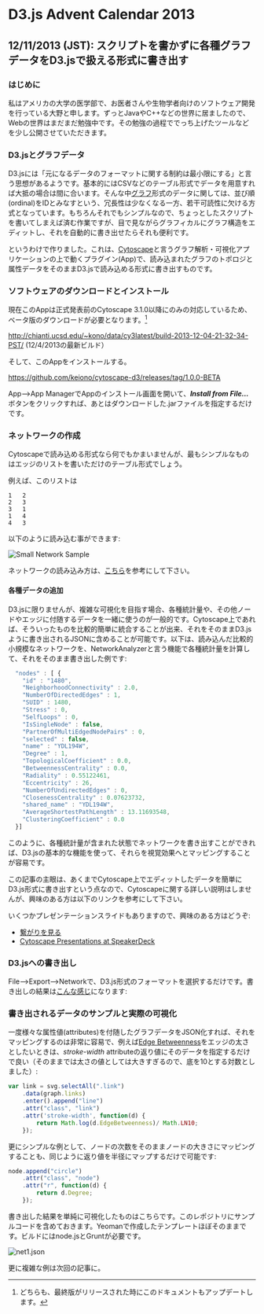 # D3.js Advent Calendar 2013
## 12/11/2013 (JST): スクリプトを書かずに各種グラフデータをD3.jsで扱える形式に書き出す

### はじめに
私はアメリカの大学の医学部で、お医者さんや生物学者向けのソフトウェア開発を行っている大野と申します。ずっとJavaやC++などの世界に居ましたので、Webの世界はまだまだ勉強中です。その勉強の過程ででっち上げたツールなどを少し公開させていただきます。

### D3.jsとグラフデータ
D3.jsには「元になるデータのフォーマットに関する制約は最小限にする」と言う思想があるようです。基本的にはCSVなどのテーブル形式でデータを用意すれば大抵の場合は間に合います。そんな中[グラフ](http://ja.wikipedia.org/wiki/%E3%82%B0%E3%83%A9%E3%83%95_(%E3%83%87%E3%83%BC%E3%82%BF%E6%A7%8B%E9%80%A0))形式のデータに関しては、並び順(ordinal)をIDとみなすという、冗長性は少なくなる一方、若干可読性に欠ける方式となっています。もちろんそれでもシンプルなので、ちょっとしたスクリプトを書いてしまえば済む作業ですが、目で見ながらグラフィカルにグラフ構造をエディットし、それを自動的に書き出せたらそれも便利です。

というわけで作りました。これは、[Cytoscape](http://cytoscape.org/)と言うグラフ解析・可視化アプリケーションの上で動くプラグイン(App)で、読み込まれたグラフのトポロジと属性データをそのままD3.jsで読み込める形式に書き出すものです。


### ソフトウェアのダウンロードとインストール
現在このAppは正式発表前のCytoscape 3.1.0以降にのみの対応しているため、ベータ版のダウンロードが必要となります。[^fn]

http://chianti.ucsd.edu/~kono/data/cy3latest/build-2013-12-04-21-32-34-PST/  (12/4/2013の最新ビルド）

そして、このAppをインストールする。

https://github.com/keiono/cytoscape-d3/releases/tag/1.0.0-BETA

App-->App ManagerでAppのインストール画面を開いて、***Install from File...*** ボタンをクリックすれば、あとはダウンロードした.jarファイルを指定するだけです。


### ネットワークの作成
Cytoscapeで読み込める形式なら何でもかまいませんが、最もシンプルなものはエッジのリストを書いただけのテーブル形式でしょう。

例えば、このリストは

```
1	2
2	3
3	1
1	4
4	3
```

以下のように読み込む事ができます:

![Small Network Sample]()


ネットワークの読み込み方は、[こちら](http://opentutorials.cgl.ucsf.edu/index.php/Tutorial:Introduction_to_Cytoscape_3-part2#Loading_a_Simple_Network)を参考にして下さい。


#### 各種データの追加
D3.jsに限りませんが、複雑な可視化を目指す場合、各種統計量や、その他ノードやエッジに付随するデータを一緒に使うのが一般的です。Cytoscape上であれば、そういったものを比較的簡単に統合することが出来、それをそのままD3.jsように書き出されるJSONに含めることが可能です。以下は、読み込んだ比較的小規模なネットワークを、NetworkAnalyzerと言う機能で各種統計量を計算して、それをそのまま書き出した例です:


```javascript
  "nodes" : [ {
    "id" : "1480",
    "NeighborhoodConnectivity" : 2.0,
    "NumberOfDirectedEdges" : 1,
    "SUID" : 1480,
    "Stress" : 0,
    "SelfLoops" : 0,
    "IsSingleNode" : false,
    "PartnerOfMultiEdgedNodePairs" : 0,
    "selected" : false,
    "name" : "YDL194W",
    "Degree" : 1,
    "TopologicalCoefficient" : 0.0,
    "BetweennessCentrality" : 0.0,
    "Radiality" : 0.55122461,
    "Eccentricity" : 26,
    "NumberOfUndirectedEdges" : 0,
    "ClosenessCentrality" : 0.07623732,
    "shared_name" : "YDL194W",
    "AverageShortestPathLength" : 13.11693548,
    "ClusteringCoefficient" : 0.0
  }]
```

このように、各種統計量が含まれた状態でネットワークを書き出すことができれば、D3.jsの基本的な機能を使って、それらを視覚効果へとマッピングすることが容易です。

この記事の主眼は、あくまでCytoscape上でエディットしたデータを簡単にD3.js形式に書き出すという点なので、Cytoscapeに関する詳しい説明はしませんが、興味のある方は以下のリンクを参考にして下さい。

いくつかプレゼンテーションスライドもありますので、興味のある方はどうぞ:

 * [繋がりを見る](http://www.slideshare.net/keiono/cytoscape)
 * [Cytoscape Presentations at SpeakerDeck](https://speakerdeck.com/keiono)


### D3.jsへの書き出し
File-->Export-->Networkで、D3.js形式のフォーマットを選択するだけです。書き出しの結果は[こんな感じ](https://github.com/keiono/d3-layout-sample/blob/develop/app/data/net1.json)になります:


### 書き出されるデータのサンプルと実際の可視化
一度様々な属性値(attributes)を付随したグラフデータをJSON化すれば、それをマッピングするのは非常に容易で、例えば[Edge Betweenness](http://med.bioinf.mpi-inf.mpg.de/netanalyzer/help/2.7/index.html#attributes)をエッジの太さとしたいときは、*stroke-width* attributeの返り値にそのデータを指定するだけで良い（そのままでは太さの値としては大きすぎるので、底を10とする対数としました）:

```javascript
var link = svg.selectAll(".link")
    .data(graph.links)
    .enter().append("line")
    .attr("class", "link")
    .attr('stroke-width', function(d) {
        return Math.log(d.EdgeBetweenness)/ Math.LN10;
    });
```

更にシンプルな例として、ノードの次数をそのままノードの大きさにマッピングすることも、同じように返り値を半径にマップするだけで可能です:

```javascript
node.append("circle")
    .attr("class", "node")
    .attr("r", function(d) {
        return d.Degree;
    });
```

書き出した結果を単純に可視化したものはこちらです。このレポジトリにサンプルコードを含めておきます。Yeomanで作成したテンプレートほぼそのままです。ビルドにはnode.jsとGruntが必要です。

![net1.json]()

更に複雑な例は次回の記事に。


[^fn]: どちらも、最終版がリリースされた時にこのドキュメントもアップデートします。
